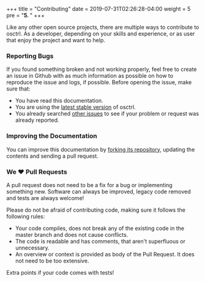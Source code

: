 +++
title = "Contributing"
date = 2019-07-31T02:26:28-04:00
weight = 5
pre = "<b>5. </b>"
+++

Like any other open source projects, there are multiple ways to contribute to osctrl. As a developer, depending on your skills and experience, or as user that enjoy the project and want to help.

### Reporting Bugs

If you found something broken and not working properly, feel free to create an issue in Github with as much information as possible on how to reproduce the issue and logs, if possible. Before opening the issue, make sure that:

* You have read this documentation.
* You are using the [latest stable version](https://github.com/jmpsec/osctrl/releases) of osctrl.
* You already searched [other issues](https://github.com/jmpsec/osctrl/issues) to see if your problem or request was already reported.

### Improving the Documentation

You can improve this documentation by [forking its repository](https://github.com/jmpsec/osctrl-docs), updating the contents and sending a pull request.

### We ❤️ Pull Requests

A pull request does not need to be a fix for a bug or implementing something new. Software can always be improved, legacy code removed and tests are always welcome!

Please do not be afraid of contributing code, making sure it follows the following rules:

* Your code compiles, does not break any of the existing code in the master branch and does not cause conflicts.
* The code is readable and has comments, that aren't superfluous or unnecessary.
* An overview or context is provided as body of the Pull Request. It does not need to be too extensive.

Extra points if your code comes with tests!
